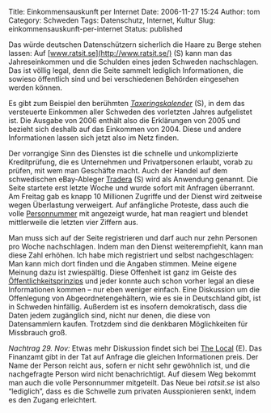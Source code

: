 Title: Einkommensauskunft per Internet
Date: 2006-11-27 15:24
Author: tom
Category: Schweden
Tags: Datenschutz, Internet, Kultur
Slug: einkommensauskunft-per-internet
Status: published

Das würde deutschen Datenschützern sicherlich die Haare zu Berge stehen
lassen: Auf [www.ratsit.se](http://www.ratsit.se/) (S) kann man das
Jahreseinkommen und die Schulden eines jeden Schweden nachschlagen. Das
ist völlig legal, denn die Seite sammelt lediglich Informationen, die
sowieso öffentlich sind und bei verschiedenen Behörden eingesehen werden
können.

Es gibt zum Beispiel den berühmten
[*Taxeringskalender*](http://sv.wikipedia.org/wiki/Taxeringskalendern)
(S), in dem das versteuerte Einkommen aller Schweden des vorletzten
Jahres aufgelistet ist. Die Ausgabe von 2006 enthält also die
Erklärungen von 2005 und bezieht sich deshalb auf das Einkommen von
2004. Diese und andere Informationen lassen sich jetzt also im Netz
finden.

Der vorrangige Sinn des Dienstes ist die schnelle und unkomplizierte
Kreditprüfung, die es Unternehmen und Privatpersonen erlaubt, vorab zu
prüfen, mit wem man Geschäfte macht. Auch der Handel auf dem
schwedischen eBay-Ableger [Tradera](http://www.tradera.com) (S) wird als
Anwendung genannt. Die Seite startete erst letzte Woche und wurde sofort
mit Anfragen überrannt. Am Freitag gab es knapp 10 Millionen Zugriffe
und der Dienst wird zeitweise wegen Überlastung verweigert. Auf
anfängliche Proteste, dass auch die volle
[Personnummer](http://www.fiket.de/2006/07/09/wort-der-woche-personnummer/)
mit angezeigt wurde, hat man reagiert und blendet mittlerweile die
letzten vier Ziffern aus.

Man muss sich auf der Seite registrieren und darf auch nur zehn Personen
pro Woche nachschlagen. Indem man den Dienst weiterempfiehlt, kann man
diese Zahl erhöhen. Ich habe mich registriert und selbst nachgeschlagen:
Man kann mich dort finden und die Angaben stimmen. Meine eigene Meinung
dazu ist zwiespältig. Diese Offenheit ist ganz im Geiste des
[Öffentlichkeitsprinzips](http://www.fiket.de/2006/08/13/wort-der-woche-offentlighetsprincipen/)
und jeder konnte auch schon vorher legal an diese Informationen kommen –
nur eben weniger einfach. Eine Diskussion um die Offenlegung von
Abgeordnetengehältern, wie es sie in Deutschland gibt, ist in Schweden
hinfällig. Außerdem ist es insofern demokratisch, dass die Daten jedem
zugänglich sind, nicht nur denen, die diese von Datensammlern kaufen.
Trotzdem sind die denkbaren Möglichkeiten für Missbrauch groß.

*Nachtrag 29. Nov:* Etwas mehr Diskussion findet sich bei [The
Local](http://www.thelocal.se/5625/20061127/) (E). Das Finanzamt gibt in
der Tat auf Anfrage die gleichen Informationen preis. Der Name der
Person reicht aus, sofern er nicht sehr gewöhnlich ist, und die
nachgefragte Person wird nicht benachrichtigt. Auf diesem Weg bekommt
man auch die volle Personnummer mitgeteilt. Das Neue bei *ratsit.se* ist
also “lediglich”, dass es die Schwelle zum privaten Ausspionieren senkt,
indem es den Zugang erleichtert.

